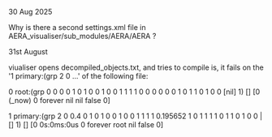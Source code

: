 


30 Aug 2025


Why is there a second settings.xml file in AERA_visualiser/sub_modules/AERA/AERA ?


31st August


viualiser opens decompiled_objects.txt, and tries to compile is, it fails on the '1 primary:(grp 2 0 ...' of the following file:

0 root:(grp 0 0 0 0 1 0 1 0 0 1 0 0 1 1 1 1 0 0 0 0 0 0 1 0 1 1 0 1 0 0 [nil] 1) []
   [0 (_now) 0 forever nil nil false 0]

1 primary:(grp 2 0 0.4 0 1 0 1 0 0 1 0 0 1 1 1 1 0.195652 1 0 1 1 1 1 0 1 1 0 1 0 0 |[] 1) []
   [0 0s:0ms:0us 0 forever root nil false 0]
